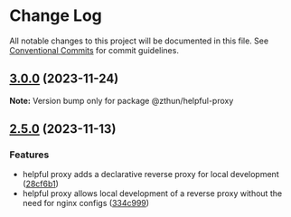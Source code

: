# Change Log

All notable changes to this project will be documented in this file.
See [Conventional Commits](https://conventionalcommits.org) for commit guidelines.

## [3.0.0](https://github.com/zthun/helpful/compare/v2.7.1...v3.0.0) (2023-11-24)

**Note:** Version bump only for package @zthun/helpful-proxy





## [2.5.0](https://github.com/zthun/helpful/compare/v2.4.0...v2.5.0) (2023-11-13)


### Features

* helpful proxy adds a declarative reverse proxy for local development ([28cf6b1](https://github.com/zthun/helpful/commit/28cf6b114b2165f4fecb353714cb22f88680e45a))
* helpful proxy allows local development of a reverse proxy without the need for nginx configs ([334c999](https://github.com/zthun/helpful/commit/334c999aad4d270f6d47283ec5b38cfd83d26f5c))
